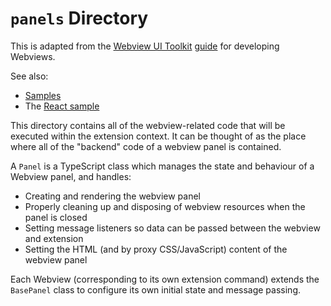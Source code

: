 # `panels` Directory

This is adapted from the [Webview UI Toolkit](https://github.com/microsoft/vscode-webview-ui-toolkit) [guide](https://github.com/microsoft/vscode-webview-ui-toolkit/blob/main/docs/getting-started.md) for developing Webviews.

See also:
- [Samples](https://github.com/microsoft/vscode-webview-ui-toolkit-samples)
- The [React sample](https://github.com/microsoft/vscode-webview-ui-toolkit-samples/tree/main/frameworks/hello-world-react-vite)

This directory contains all of the webview-related code that will be executed within the extension context. It can be thought of as the place where all of the "backend" code of a webview panel is contained.

A `Panel` is a TypeScript class which manages the state and behaviour of a Webview panel, and handles:
- Creating and rendering the webview panel
- Properly cleaning up and disposing of webview resources when the panel is closed
- Setting message listeners so data can be passed between the webview and extension
- Setting the HTML (and by proxy CSS/JavaScript) content of the webview panel

Each Webview (corresponding to its own extension command) extends the `BasePanel` class to configure its own initial state and message passing.
